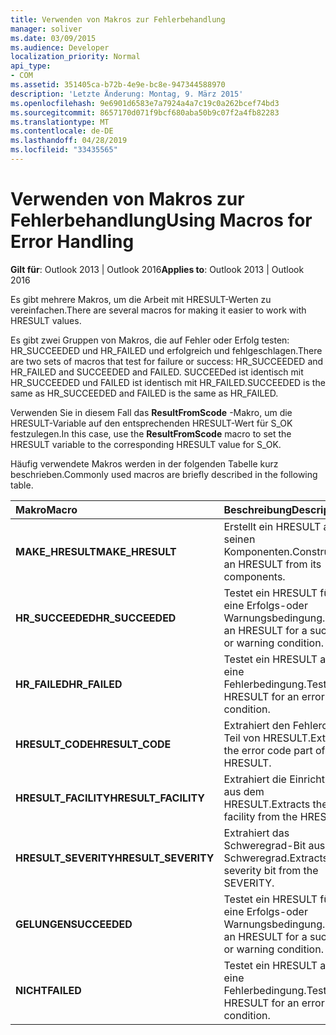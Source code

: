 ```yaml
---
title: Verwenden von Makros zur Fehlerbehandlung
manager: soliver
ms.date: 03/09/2015
ms.audience: Developer
localization_priority: Normal
api_type:
- COM
ms.assetid: 351405ca-b72b-4e9e-bc8e-947344588970
description: 'Letzte Änderung: Montag, 9. März 2015'
ms.openlocfilehash: 9e6901d6583e7a7924a4a7c19c0a262bcef74bd3
ms.sourcegitcommit: 8657170d071f9bcf680aba50b9c07f2a4fb82283
ms.translationtype: MT
ms.contentlocale: de-DE
ms.lasthandoff: 04/28/2019
ms.locfileid: "33435565"
---
```

# <a name="using-macros-for-error-handling"></a><span data-ttu-id="74de8-103">Verwenden von Makros zur Fehlerbehandlung</span><span class="sxs-lookup"><span data-stu-id="74de8-103">Using Macros for Error Handling</span></span>

  
  
<span data-ttu-id="74de8-104">**Gilt für**: Outlook 2013 | Outlook 2016</span><span class="sxs-lookup"><span data-stu-id="74de8-104">**Applies to**: Outlook 2013 | Outlook 2016</span></span> 
  
<span data-ttu-id="74de8-105">Es gibt mehrere Makros, um die Arbeit mit HRESULT-Werten zu vereinfachen.</span><span class="sxs-lookup"><span data-stu-id="74de8-105">There are several macros for making it easier to work with HRESULT values.</span></span>
  
<span data-ttu-id="74de8-106">Es gibt zwei Gruppen von Makros, die auf Fehler oder Erfolg testen: HR_SUCCEEDED und HR_FAILED und erfolgreich und fehlgeschlagen.</span><span class="sxs-lookup"><span data-stu-id="74de8-106">There are two sets of macros that test for failure or success: HR_SUCCEEDED and HR_FAILED and SUCCEEDED and FAILED.</span></span> <span data-ttu-id="74de8-107">SUCCEEDed ist identisch mit HR_SUCCEEDED und FAILED ist identisch mit HR_FAILED.</span><span class="sxs-lookup"><span data-stu-id="74de8-107">SUCCEEDED is the same as HR_SUCCEEDED and FAILED is the same as HR_FAILED.</span></span>
  
<span data-ttu-id="74de8-108">Verwenden Sie in diesem Fall das **ResultFromScode** -Makro, um die HRESULT-Variable auf den entsprechenden HRESULT-Wert für S_OK festzulegen.</span><span class="sxs-lookup"><span data-stu-id="74de8-108">In this case, use the **ResultFromScode** macro to set the HRESULT variable to the corresponding HRESULT value for S_OK.</span></span> 
  
<span data-ttu-id="74de8-109">Häufig verwendete Makros werden in der folgenden Tabelle kurz beschrieben.</span><span class="sxs-lookup"><span data-stu-id="74de8-109">Commonly used macros are briefly described in the following table.</span></span>
  
|<span data-ttu-id="74de8-110">**Makro**</span><span class="sxs-lookup"><span data-stu-id="74de8-110">**Macro**</span></span>|<span data-ttu-id="74de8-111">**Beschreibung**</span><span class="sxs-lookup"><span data-stu-id="74de8-111">**Description**</span></span>|
|:-----|:-----|
|<span data-ttu-id="74de8-112">**MAKE_HRESULT**</span><span class="sxs-lookup"><span data-stu-id="74de8-112">**MAKE_HRESULT**</span></span> <br/> |<span data-ttu-id="74de8-113">Erstellt ein HRESULT aus seinen Komponenten.</span><span class="sxs-lookup"><span data-stu-id="74de8-113">Constructs an HRESULT from its components.</span></span>  <br/> |
|<span data-ttu-id="74de8-114">**HR_SUCCEEDED**</span><span class="sxs-lookup"><span data-stu-id="74de8-114">**HR_SUCCEEDED**</span></span> <br/> |<span data-ttu-id="74de8-115">Testet ein HRESULT für eine Erfolgs-oder Warnungsbedingung.</span><span class="sxs-lookup"><span data-stu-id="74de8-115">Tests an HRESULT for a success or warning condition.</span></span>  <br/> |
|<span data-ttu-id="74de8-116">**HR_FAILED**</span><span class="sxs-lookup"><span data-stu-id="74de8-116">**HR_FAILED**</span></span> <br/> |<span data-ttu-id="74de8-117">Testet ein HRESULT auf eine Fehlerbedingung.</span><span class="sxs-lookup"><span data-stu-id="74de8-117">Tests an HRESULT for an error condition.</span></span>  <br/> |
|<span data-ttu-id="74de8-118">**HRESULT_CODE**</span><span class="sxs-lookup"><span data-stu-id="74de8-118">**HRESULT_CODE**</span></span> <br/> |<span data-ttu-id="74de8-119">Extrahiert den Fehlercode Teil von HRESULT.</span><span class="sxs-lookup"><span data-stu-id="74de8-119">Extracts the error code part of the HRESULT.</span></span>  <br/> |
|<span data-ttu-id="74de8-120">**HRESULT_FACILITY**</span><span class="sxs-lookup"><span data-stu-id="74de8-120">**HRESULT_FACILITY**</span></span> <br/> |<span data-ttu-id="74de8-121">Extrahiert die Einrichtung aus dem HRESULT.</span><span class="sxs-lookup"><span data-stu-id="74de8-121">Extracts the facility from the HRESULT.</span></span>  <br/> |
|<span data-ttu-id="74de8-122">**HRESULT_SEVERITY**</span><span class="sxs-lookup"><span data-stu-id="74de8-122">**HRESULT_SEVERITY**</span></span> <br/> |<span data-ttu-id="74de8-123">Extrahiert das Schweregrad-Bit aus dem Schweregrad.</span><span class="sxs-lookup"><span data-stu-id="74de8-123">Extracts the severity bit from the SEVERITY.</span></span>  <br/> |
|<span data-ttu-id="74de8-124">**GELUNGEN**</span><span class="sxs-lookup"><span data-stu-id="74de8-124">**SUCCEEDED**</span></span> <br/> |<span data-ttu-id="74de8-125">Testet ein HRESULT für eine Erfolgs-oder Warnungsbedingung.</span><span class="sxs-lookup"><span data-stu-id="74de8-125">Tests an HRESULT for a success or warning condition.</span></span>  <br/> |
|<span data-ttu-id="74de8-126">**NICHT**</span><span class="sxs-lookup"><span data-stu-id="74de8-126">**FAILED**</span></span> <br/> |<span data-ttu-id="74de8-127">Testet ein HRESULT auf eine Fehlerbedingung.</span><span class="sxs-lookup"><span data-stu-id="74de8-127">Tests an HRESULT for an error condition.</span></span>  <br/> |
   

